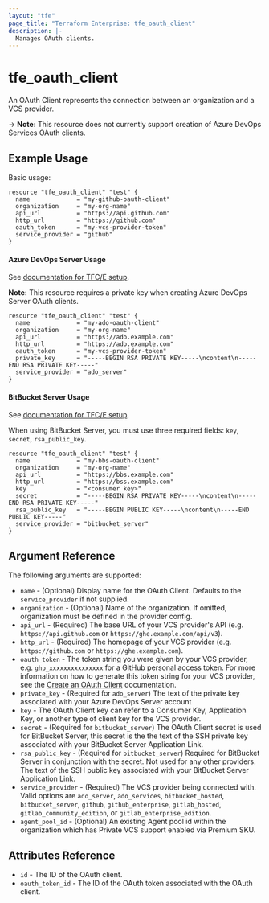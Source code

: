 ```yaml
---
layout: "tfe"
page_title: "Terraform Enterprise: tfe_oauth_client"
description: |-
  Manages OAuth clients.
---
```


# tfe_oauth_client

An OAuth Client represents the connection between an organization and a VCS
provider.

-> **Note:** This resource does not currently support creation of Azure DevOps Services OAuth clients.

## Example Usage

Basic usage:

```hcl
resource "tfe_oauth_client" "test" {
  name             = "my-github-oauth-client"
  organization     = "my-org-name"
  api_url          = "https://api.github.com"
  http_url         = "https://github.com"
  oauth_token      = "my-vcs-provider-token"
  service_provider = "github"
}
```

#### Azure DevOps Server Usage

See [documentation for TFC/E setup](https://developer.hashicorp.com/terraform/cloud-docs/vcs/azure-devops-server).

**Note:** This resource requires a private key when creating Azure DevOps Server OAuth clients.

```hcl
resource "tfe_oauth_client" "test" {
  name             = "my-ado-oauth-client"
  organization     = "my-org-name"
  api_url          = "https://ado.example.com"
  http_url         = "https://ado.example.com"
  oauth_token      = "my-vcs-provider-token"
  private_key      = "-----BEGIN RSA PRIVATE KEY-----\ncontent\n-----END RSA PRIVATE KEY-----"
  service_provider = "ado_server"
}
```

#### BitBucket Server Usage

See [documentation for TFC/E setup](https://developer.hashicorp.com/terraform/cloud-docs/vcs/bitbucket-server).

When using BitBucket Server, you must use three required fields: `key`, `secret`, `rsa_public_key`.


```hcl
resource "tfe_oauth_client" "test" {
  name             = "my-bbs-oauth-client"
  organization     = "my-org-name"
  api_url          = "https://bbs.example.com"
  http_url         = "https://bss.example.com"
  key              = "<consumer key>"
  secret           = "-----BEGIN RSA PRIVATE KEY-----\ncontent\n-----END RSA PRIVATE KEY-----"
  rsa_public_key   = "-----BEGIN PUBLIC KEY-----\ncontent\n-----END PUBLIC KEY-----"
  service_provider = "bitbucket_server"
}
```

## Argument Reference

The following arguments are supported:

* `name` - (Optional) Display name for the OAuth Client. Defaults to the `service_provider` if not supplied.
* `organization` - (Optional) Name of the organization. If omitted, organization must be defined in the provider config.
* `api_url` - (Required) The base URL of your VCS provider's API (e.g.
  `https://api.github.com` or `https://ghe.example.com/api/v3`).
* `http_url` - (Required) The homepage of your VCS provider (e.g.
  `https://github.com` or `https://ghe.example.com`).
* `oauth_token` - The token string you were given by your VCS provider, e.g. `ghp_xxxxxxxxxxxxxxx` for a GitHub personal access token. For more information on how to generate this token string for your VCS provider, see the [Create an OAuth Client](https://developer.hashicorp.com/terraform/cloud-docs/api-docs/oauth-clients#create-an-oauth-client) documentation.
* `private_key` - (Required for `ado_server`) The text of the private key associated with your Azure DevOps Server account
* `key` - The OAuth Client key can refer to a Consumer Key, Application Key,
  or another type of client key for the VCS provider.
* `secret` - (Required for `bitbucket_server`) The OAuth Client secret is used for BitBucket Server, this secret is the
  the text of the SSH private key associated with your BitBucket Server
Application Link.
* `rsa_public_key` - (Required for `bitbucket_server`) Required for BitBucket
  Server in conjunction with the secret. Not used for any other providers. The
text of the SSH public key associated with your BitBucket Server Application
Link.
* `service_provider` - (Required) The VCS provider being connected with. Valid
  options are `ado_server`, `ado_services`, `bitbucket_hosted`, `bitbucket_server`, `github`, `github_enterprise`, `gitlab_hosted`,
  `gitlab_community_edition`, or `gitlab_enterprise_edition`.
* `agent_pool_id` - (Optional) An existing Agent pool id within the organization which has Private VCS support enabled via Premium SKU.

## Attributes Reference

* `id` - The ID of the OAuth client.
* `oauth_token_id` - The ID of the OAuth token associated with the OAuth client.
